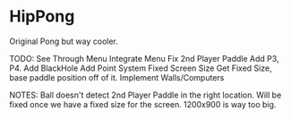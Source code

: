HipPong
=======

Original Pong but way cooler.

TODO:
    See Through Menu
    Integrate Menu
    Fix 2nd Player Paddle
    Add P3, P4.
    Add BlackHole
    Add Point System
    Fixed Screen Size
    Get Fixed Size, base paddle position off of it.
    Implement Walls/Computers
   
NOTES:
    Ball doesn't detect 2nd Player Paddle in the right location.
    Will be fixed once we have a fixed size for the screen.
    1200x900 is way too big.
